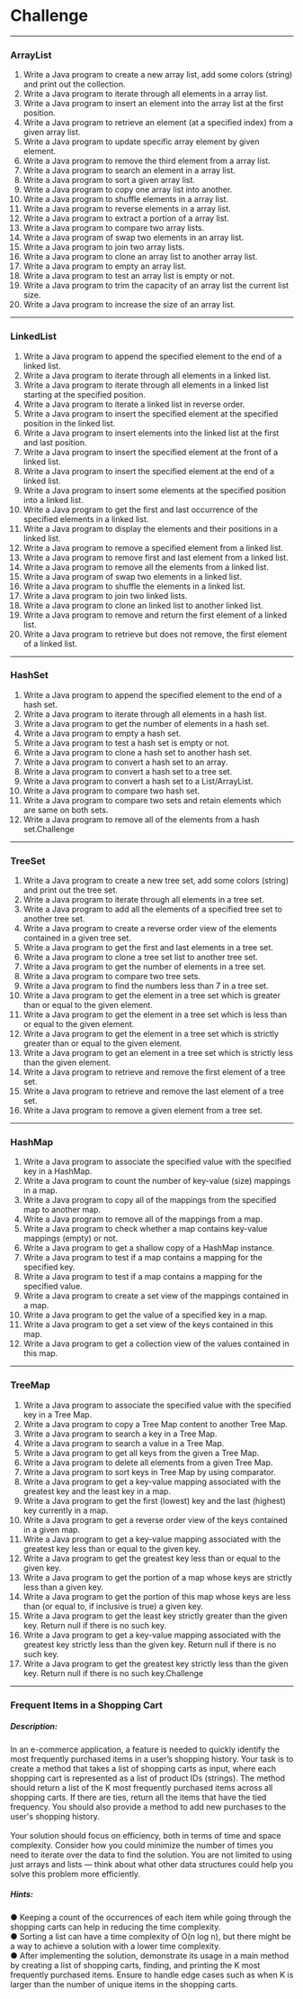 # Challenge

---

### ArrayList

1. Write a Java program to create a new array list, add some colors (string) and print out the collection.
2. Write a Java program to iterate through all elements in a array list.
3. Write a Java program to insert an element into the array list at the first position.
4. Write a Java program to retrieve an element (at a specified index) from a given array list.
5. Write a Java program to update specific array element by given element.
6. Write a Java program to remove the third element from a array list.
7. Write a Java program to search an element in a array list.
8. Write a Java program to sort a given array list.
9. Write a Java program to copy one array list into another.
10. Write a Java program to shuffle elements in a array list.
11. Write a Java program to reverse elements in a array list.
12. Write a Java program to extract a portion of a array list.
13. Write a Java program to compare two array lists.
14. Write a Java program of swap two elements in an array list.
15. Write a Java program to join two array lists.
16. Write a Java program to clone an array list to another array list.
17. Write a Java program to empty an array list.
18. Write a Java program to test an array list is empty or not.
19. Write a Java program to trim the capacity of an array list the current list size.
20. Write a Java program to increase the size of an array list.

---

### LinkedList

1. Write a Java program to append the specified element to the end of a linked list.
2. Write a Java program to iterate through all elements in a linked list.
3. Write a Java program to iterate through all elements in a linked list starting at the specified position.
4. Write a Java program to iterate a linked list in reverse order.
5. Write a Java program to insert the specified element at the specified position in the linked list.
6. Write a Java program to insert elements into the linked list at the first and last position.
7. Write a Java program to insert the specified element at the front of a linked list.
8. Write a Java program to insert the specified element at the end of a linked list.
9. Write a Java program to insert some elements at the specified position into a linked list.
10. Write a Java program to get the first and last occurrence of the specified elements in a linked list.
11. Write a Java program to display the elements and their positions in a linked list.
12. Write a Java program to remove a specified element from a linked list.
13. Write a Java program to remove first and last element from a linked list.
14. Write a Java program to remove all the elements from a linked list.
15. Write a Java program of swap two elements in a linked list.
16. Write a Java program to shuffle the elements in a linked list.
17. Write a Java program to join two linked lists.
18. Write a Java program to clone an linked list to another linked list.
19. Write a Java program to remove and return the first element of a linked list.
20. Write a Java program to retrieve but does not remove, the first element of a linked list.

---

### HashSet

1. Write a Java program to append the specified element to the end of a hash set.
2. Write a Java program to iterate through all elements in a hash list.
3. Write a Java program to get the number of elements in a hash set.
4. Write a Java program to empty a hash set.
5. Write a Java program to test a hash set is empty or not.
6. Write a Java program to clone a hash set to another hash set.
7. Write a Java program to convert a hash set to an array.
8. Write a Java program to convert a hash set to a tree set.
9. Write a Java program to convert a hash set to a List/ArrayList.
10. Write a Java program to compare two hash set.
11. Write a Java program to compare two sets and retain elements which are same on both sets.
12. Write a Java program to remove all of the elements from a hash set.Challenge

---

### TreeSet

1. Write a Java program to create a new tree set, add some colors (string) and print out the tree set.
2. Write a Java program to iterate through all elements in a tree set.
3. Write a Java program to add all the elements of a specified tree set to another tree set.
4. Write a Java program to create a reverse order view of the elements contained in a given tree set.
5. Write a Java program to get the first and last elements in a tree set.
6. Write a Java program to clone a tree set list to another tree set.
7. Write a Java program to get the number of elements in a tree set.
8. Write a Java program to compare two tree sets.
9. Write a Java program to find the numbers less than 7 in a tree set.
10. Write a Java program to get the element in a tree set which is greater than or equal to the given element.
11. Write a Java program to get the element in a tree set which is less than or equal to the given element.
12. Write a Java program to get the element in a tree set which is strictly greater than or equal to the given element.
13. Write a Java program to get an element in a tree set which is strictly less than the given element.
14. Write a Java program to retrieve and remove the first element of a tree set.
15. Write a Java program to retrieve and remove the last element of a tree set.
16. Write a Java program to remove a given element from a tree set.

---

### HashMap

1. Write a Java program to associate the specified value with the specified key in a HashMap.
2. Write a Java program to count the number of key-value (size) mappings in a map.
3. Write a Java program to copy all of the mappings from the specified map to another map.
4. Write a Java program to remove all of the mappings from a map.
5. Write a Java program to check whether a map contains key-value mappings (empty) or not.
6. Write a Java program to get a shallow copy of a HashMap instance.
7. Write a Java program to test if a map contains a mapping for the specified key.
8. Write a Java program to test if a map contains a mapping for the specified value.
9. Write a Java program to create a set view of the mappings contained in a map.
10. Write a Java program to get the value of a specified key in a map.
11. Write a Java program to get a set view of the keys contained in this map.
12. Write a Java program to get a collection view of the values contained in this map.

---

### TreeMap

1. Write a Java program to associate the specified value with the specified key in a Tree Map.
2. Write a Java program to copy a Tree Map content to another Tree Map.
3. Write a Java program to search a key in a Tree Map.
4. Write a Java program to search a value in a Tree Map.
5. Write a Java program to get all keys from the given a Tree Map.
6. Write a Java program to delete all elements from a given Tree Map.
7. Write a Java program to sort keys in Tree Map by using comparator.
8. Write a Java program to get a key-value mapping associated with the greatest key and the least key in a map.
9. Write a Java program to get the first (lowest) key and the last (highest) key currently in a map.
10. Write a Java program to get a reverse order view of the keys contained in a given map.
11. Write a Java program to get a key-value mapping associated with the greatest key less than or equal to the given
    key.
12. Write a Java program to get the greatest key less than or equal to the given key.
13. Write a Java program to get the portion of a map whose keys are strictly less than a given key.
14. Write a Java program to get the portion of this map whose keys are less than (or equal to, if inclusive is true) a
    given
    key.
15. Write a Java program to get the least key strictly greater than the given key. Return null if there is no such key.
16. Write a Java program to get a key-value mapping associated with the greatest key strictly less than the given key.
    Return
    null if there is no such key.
17. Write a Java program to get the greatest key strictly less than the given key. Return null if there is no such
    key.Challenge

---

### Frequent Items in a Shopping Cart

##### Description:

In an e-commerce application, a feature is needed to quickly identify the most frequently purchased items in a user’s
shopping history. Your task is to create a method that takes a list of shopping carts as input, where each shopping cart
is represented as a list of product IDs (strings). The method should return a list of the K most frequently purchased
items across all shopping carts. If there are ties, return all the items that have the tied frequency. You should also
provide a method to add new purchases to the user's shopping history.<br /><br />
Your solution should focus on efficiency, both in terms of time and space complexity. Consider how you could minimize
the number of times you need to iterate over the data to find the solution. You are not limited to using just arrays and
lists — think about what other data structures could help you solve this problem more efficiently.

##### Hints: 

● Keeping a count of the occurrences of each item while going through the shopping carts can help in reducing the
time complexity.<br />
● Sorting a list can have a time complexity of O(n log n), but there might be a way to achieve a solution with a lower
time complexity.<br />
● After implementing the solution, demonstrate its usage in a main method by creating a list of shopping carts, finding,
and printing the K most frequently purchased items. Ensure to handle edge cases such as when K is larger than the number
of unique items in the shopping carts.<br />
